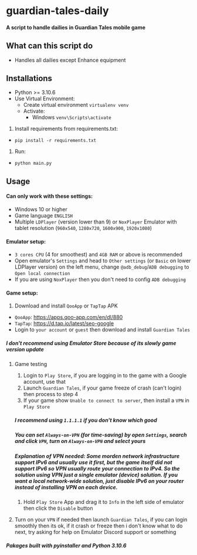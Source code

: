 # guardian-tales-daily

#### A script to handle dailies in Guardian Tales mobile game

## What can this script do

- Handles all dailies except Enhance equipment

## Installations

* Python >= 3.10.6
* Use Virtual Environment: 
  * Create virtual environment `virtualenv venv`
  * Activate: 
    - Windows `venv\Scripts\activate`

1. Install requirements from requirements.txt:

* `pip install -r requirements.txt`

1. Run:

* `python main.py`

## Usage

#### Can only work with these settings:

- Windows 10 or higher
- Game language `ENGLISH`
- Multiple `LDPlayer` (version lower than 9) or `NoxPlayer` Emulator with tablet resolution (`960x540`, `1280x720`, `1600x900`, `1920x1080`)

#### Emulator setup:

- `3 cores CPU` (4 for smoothest) and `4GB RAM` or above is recommended
- Open emulator's `Settings` and head to `Other settings` (or `Basic` on lower LDPlayer version) on the left menu, change `@adb_debug`/`ADB debugging` to `Open local connection`
- If you are using `NoxPlayer` then you don't need to config `ADB debugging`

#### Game setup:

1. Download and install `QooApp` or `TapTap` APK

- `QooApp`: https://apps.qoo-app.com/en/dl/880
- `TapTap`: https://d.tap.io/latest/seo-google
- Login to `your account` or `guest` then download and install `Guardian Tales`

##### *I don't recommend using Emulator Store because of its slowly game version update*

1. Game testing
   1. Login to `Play Store`, if you are logging in to the game with a Google account, use that
   2. Launch `Guardian Tales`, if your game freeze of crash (can't login) then process to step 4
   3. If your game show `Unable to connect to server`, then install a `VPN` in `Play Store`

   ##### *I recommend using* `1.1.1.1` if you don't know which good

   ##### *You can set* `Always-on-VPN` (for time-saving) by open `Settings`, search and click `VPN`, turn on `Always-on-VPN` and select yours

   ##### *Explanation of VPN needed: Some morden network infrastructure support IPv6 and usually use it first, but the game itself did not support IPv6 so VPN usually route your connection to IPv4. So the solution using VPN just a single emulator (device) solution. If you want a local network-wide solution, just disable IPv6 on your router instead of installing VPN on each device.*
   1. Hold `Play Store` App and drag it to `Info` in the left side of emulator then click the `Disable` button
2. Turn on your `VPN` if needed then launch `Guardian Tales`, if you can login smoothly then its ok, if it crash or freeze then i don't know what to do next, try asking for help on Emulator Discord support or something

##### Pakages built with pyinstaller and Python 3.10.6